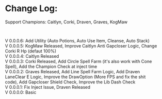﻿# Change Log:

Support Champions: Caitlyn, Corki, Draven, Graves, KogMaw <br>

<br>

V 0.0.0.6: Add Utility (Auto Potions, Auto Use Item, Cleanse, Auto Stack) <br>
V 0.0.0.5: KogMaw Released, Improve Caitlyn Anti Gapcloser Logic, Change Corki R Hp (defaut 100%) <br>
V 0.0.0.4: Caitlyn Released <br>
V 0.0.0.3: Corki Released, Add Circle Spell Farm (it's also work with Cone Spell), Add the Champion Check at inject time<br>
V 0.0.0.2: Graves Released, Add Line Spell Farm Logic, Add Draven LaneClear E Logic, Improve the DrawOption (More FPS and fix the shit code), Add Gapcloser Shield Check, Improve the Lib Dash Check<br>
V 0.0.0.1: Fix Inject Issue, Draven Released<br>
V 0.0.0.0: Basic<br>